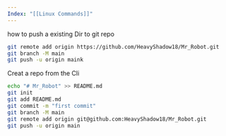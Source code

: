 ```yaml
---
Index: "[[Linux Commands]]"
---
```


how to push a existing Dir to git repo 
~~~ bash
git remote add origin https://github.com/HeavyShadow18/Mr_Robot.git
git branch -M main
git push -u origin maink
~~~

Creat a repo from the Cli
~~~bash 
echo "# Mr_Robot" >> README.md
git init
git add README.md
git commit -m "first commit"
git branch -M main
git remote add origin git@github.com:HeavyShadow18/Mr_Robot.git
git push -u origin main
~~~
